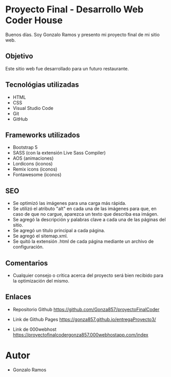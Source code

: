 # Proyecto Final - Desarrollo Web Coder House

Buenos días. Soy Gonzalo Ramos y presento mi proyecto final de mi sitio web.

## Objetivo

Este sitio web fue desarrollado para un futuro restaurante. 

## Tecnológias utilizadas

- HTML
- CSS
- Visual Studio Code
- Git
- GitHub

## Frameworks utilizados

- Bootstrap 5
- SASS (con la extensión Live Sass Compiler)
- AOS (animaciones)
- Lordicons (iconos)
- Remix icons (iconos)
- Fontawesome (iconos)

## SEO

- Se optimizó las imágenes para una carga más rápida.
- Se utilizó el atributo "alt" en cada una de las imágenes para que, en caso de que no cargue, aparezca un texto que describa esa imágen.
- Se agregó la descripción y palabras clave a cada una de las páginas del sitio.
- Se agregó un titulo principal a cada página.
- Se agregó el sitemap.xml.
- Se quitó la extensión .html de cada página mediante un archivo de configuración.

## Comentarios

- Cualquier consejo o crítica acerca del proyecto será bien recibido para la optimización del mismo.

## Enlaces

- Repositorio Github
https://github.com/Gonza857/proyectoFinalCoder

- Link de Github Pages
https://gonza857.github.io/entregaProyecto3/

- Link de 000webhost
https://proyectofinalcodergonza857.000webhostapp.com/index

# Autor
* Gonzalo Ramos